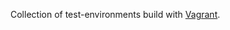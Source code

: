Collection of test-environments build with [Vagrant][7Cweu].

[7Cweu]: https://developer.hashicorp.com/vagrant
